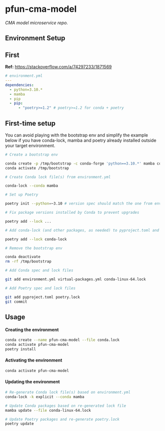 # pfun-cma-model

*CMA model microservice repo.*

## Environment Setup

## First

**Ref:** https://stackoverflow.com/a/74297233/1871569

```yaml
# environment.yml
---
dependencies:
  - python=3.10.*
  - mamba
  - pip
  - pip:
      - "poetry>=1.2" # poetry>=1.2 for conda + poetry
```

## First-time setup

You can avoid playing with the bootstrap env and simplify the example below if you have conda-lock, mamba and poetry already installed outside your target environment.

```bash
# Create a bootstrap env

conda create -p /tmp/bootstrap -c conda-forge 'python==3.10.*' mamba conda-lock poetry='1.*'
conda activate /tmp/bootstrap

# Create Conda lock file(s) from environment.yml

conda-lock --conda mamba

# Set up Poetry

poetry init --python=~3.10 # version spec should match the one from environment.yml

# Fix package versions installed by Conda to prevent upgrades

poetry add --lock ...

# Add conda-lock (and other packages, as needed) to pyproject.toml and poetry.lock

poetry add --lock conda-lock

# Remove the bootstrap env

conda deactivate
rm -rf /tmp/bootstrap

# Add Conda spec and lock files

git add environment.yml virtual-packages.yml conda-linux-64.lock

# Add Poetry spec and lock files

git add pyproject.toml poetry.lock
git commit
```

## Usage

#### Creating the environment

```bash
conda create --name pfun-cma-model --file conda.lock
conda activate pfun-cma-model
poetry install
```

#### Activating the environment

```bash
conda activate pfun-cma-model
```

#### Updating the environment

```bash
# Re-generate Conda lock file(s) based on environment.yml
conda-lock -k explicit --conda mamba

# Update Conda packages based on re-generated lock file
mamba update --file conda-linux-64.lock

# Update Poetry packages and re-generate poetry.lock
poetry update
```
